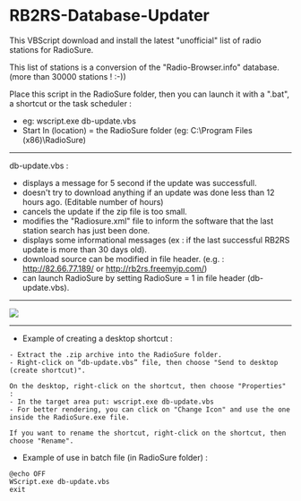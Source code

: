 # RB2RS-Database-Updater
This VBScript download and install the latest "unofficial" list of radio stations for RadioSure.

This list of stations is a conversion of the "Radio-Browser.info" database. (more than 30000 stations ! :-))

Place this script in the RadioSure folder, then you can launch it with a ".bat", a shortcut or the task scheduler :

* eg: wscript.exe db-update.vbs
* Start In (location) = the RadioSure folder (eg: C:\Program Files (x86)\RadioSure)

_______________________________
db-update.vbs : 
* displays a message for 5 second if the update was successfull.
* doesn't try to download anything if an update was done less than 12 hours ago. (Editable number of hours)
* cancels the update if the zip file is too small.
* modifies the "Radiosure.xml" file to inform the software that the last station search has just been done. 
* displays some informational messages (ex : if the last successful RB2RS update is more than 30 days old).
* download source can be modified in file header. (e.g. : http://82.66.77.189/ or http://rb2rs.freemyip.com/)
* can launch RadioSure by setting RadioSure = 1 in file header (db-update.vbs).
_______________________________

![](https://www.zupimages.net/up/22/19/5djq.png)

_______________________________
* Example of creating a desktop shortcut : 
```
- Extract the .zip archive into the RadioSure folder.
- Right-click on “db-update.vbs” file, then choose "Send to desktop (create shortcut)".

On the desktop, right-click on the shortcut, then choose "Properties" :
- In the target area put: wscript.exe db-update.vbs
- For better rendering, you can click on "Change Icon" and use the one inside the RadioSure.exe file.

If you want to rename the shortcut, right-click on the shortcut, then choose "Rename".
```
* Example of use in batch file (in RadioSure folder) :
```
@echo OFF
WScript.exe db-update.vbs
exit
```
